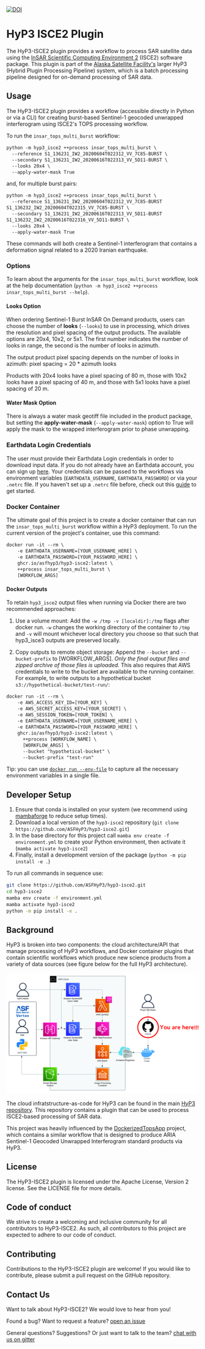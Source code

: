 [![DOI](https://zenodo.org/badge/DOI/10.5281/zenodo.8007397.svg)](https://doi.org/10.5281/zenodo.8007397)

# HyP3 ISCE2 Plugin

The HyP3-ISCE2 plugin provides a workflow to process SAR satellite data using the [InSAR Scientific Computing Environment 2](https://github.com/isce-framework/isce2) (ISCE2) software package. This plugin is part of the [Alaska Satellite Facility's](https://asf.alaska.edu) larger HyP3 (Hybrid Plugin Processing Pipeline) system, which is a batch processing pipeline designed for on-demand processing of SAR data.

## Usage

The HyP3-ISCE2 plugin provides a workflow (accessible directly in Python or via a CLI) for creating burst-based Sentinel-1 geocoded unwrapped interferogram using ISCE2's TOPS processing workflow.

To run the `insar_tops_multi_burst` workflow:

```
python -m hyp3_isce2 ++process insar_tops_multi_burst \
  --reference S1_136231_IW2_20200604T022312_VV_7C85-BURST \
  --secondary S1_136231_IW2_20200616T022313_VV_5D11-BURST \
  --looks 20x4 \
  --apply-water-mask True
```

and, for multiple burst pairs:

```
python -m hyp3_isce2 ++process insar_tops_multi_burst \
  --reference S1_136231_IW2_20200604T022312_VV_7C85-BURST S1_136232_IW2_20200604T022315_VV_7C85-BURST \
  --secondary S1_136231_IW2_20200616T022313_VV_5D11-BURST S1_136232_IW2_20200616T022316_VV_5D11-BURST \
  --looks 20x4 \
  --apply-water-mask True
```

These commands will both create a Sentinel-1 interferogram that contains a deformation signal related to a 2020 Iranian earthquake.

### Options

To learn about the arguments for the `insar_tops_multi_burst` workflow, look at the help documentation
(`python -m hyp3_isce2 ++process insar_tops_multi_burst --help`).

#### Looks Option

When ordering Sentinel-1 Burst InSAR On Demand products, users can choose the number of **looks** (`--looks`) to use
in processing, which drives the resolution and pixel spacing of the output products. The available options are
20x4, 10x2, or 5x1. The first number indicates the number of looks in range, the second is the number of looks
in azimuth.

The output product pixel spacing depends on the number of looks in azimuth:
pixel spacing = 20 * azimuth looks

Products with 20x4 looks have a pixel spacing of 80 m, those with 10x2 looks have a pixel spacing of 40 m, and
those with 5x1 looks have a pixel spacing of 20 m.

#### Water Mask Option

There is always a water mask geotiff file included in the product package, but setting the **apply-water-mask**
(`--apply-water-mask`) option to True will apply the mask to the wrapped interferogram prior to phase unwrapping.

### Earthdata Login Credentials

The user must provide their Earthdata Login credentials in order to download input data.
If you do not already have an Earthdata account, you can sign up [here](https://urs.earthdata.nasa.gov/home).
Your credentials can be passed to the workflows via environment variables
(`EARTHDATA_USERNAME`, `EARTHDATA_PASSWORD`) or via your `.netrc` file. If you haven't set up a `.netrc` file
before, check out this [guide](https://harmony.earthdata.nasa.gov/docs#getting-started) to get started.

### Docker Container

The ultimate goal of this project is to create a docker container that can run the `insar_tops_multi_burst` workflow within a HyP3
deployment. To run the current version of the project's container, use this command:
```
docker run -it --rm \
    -e EARTHDATA_USERNAME=[YOUR_USERNAME_HERE] \
    -e EARTHDATA_PASSWORD=[YOUR_PASSWORD_HERE] \
    ghcr.io/asfhyp3/hyp3-isce2:latest \
    ++process insar_tops_multi_burst \
    [WORKFLOW_ARGS]
```

#### Docker Outputs

To retain `hyp3_isce2` output files when running via Docker there are two recommended approaches:

1. Use a volume mount:
   Add the `-w /tmp -v [localdir]:/tmp` flags after docker run. `-w` changes the working directory of the container to `/tmp` and `-v` will mount whichever local directory you choose so that such that hyp3_isce3 outputs are preserved locally.

2. Copy outputs to remote object storage:
   Append the `--bucket` and `--bucket-prefix` to [WORKFLOW_ARGS]. *Only the final output files and zipped archive of those files is uploaded.* This also requires that AWS credentials to write to the bucket are available to the running container. For example, to write outputs to a hypothetical bucket `s3://hypothetical-bucket/test-run/`:

```
docker run -it --rm \
    -e AWS_ACCESS_KEY_ID=[YOUR_KEY] \
    -e AWS_SECRET_ACCESS_KEY=[YOUR_SECRET] \
    -e AWS_SESSION_TOKEN=[YOUR_TOKEN] \
    -e EARTHDATA_USERNAME=[YOUR_USERNAME_HERE] \
    -e EARTHDATA_PASSWORD=[YOUR_PASSWORD_HERE] \
    ghcr.io/asfhyp3/hyp3-isce2:latest \
      ++process [WORKFLOW_NAME] \
      [WORKFLOW_ARGS] \
      --bucket "hypothetical-bucket" \
      --bucket-prefix "test-run"
```

Tip: you can use [`docker run --env-file`](https://docs.docker.com/reference/cli/docker/container/run/#env) to capture all the necessary environment variables in a single file.

## Developer Setup

1. Ensure that conda is installed on your system (we recommend using [mambaforge](https://github.com/conda-forge/miniforge#mambaforge) to reduce setup times).
2. Download a local version of the `hyp3-isce2` repository (`git clone https://github.com/ASFHyP3/hyp3-isce2.git`)
3. In the base directory for this project call `mamba env create -f environment.yml` to create your Python environment, then activate it (`mamba activate hyp3-isce2`)
4. Finally, install a development version of the package (`python -m pip install -e .`)

To run all commands in sequence use:
```bash
git clone https://github.com/ASFHyP3/hyp3-isce2.git
cd hyp3-isce2
mamba env create -f environment.yml
mamba activate hyp3-isce2
python -m pip install -e .
```

## Background

HyP3 is broken into two components: the cloud architecture/API that manage processing of HyP3 workflows, and Docker container plugins that contain scientific workflows which produce new science products from a variety of data sources (see figure below for the full HyP3 architecture).

![Cloud Architecture](images/arch_here.jpg)

The cloud infratstructure-as-code for HyP3 can be found in the main [HyP3 repository](https://github.com/asfhyp3/hyp3). This repository contains a plugin that can be used to process ISCE2-based processing of SAR data.

This project was heavily influenced by the [DockerizedTopsApp](https://github.com/ACCESS-Cloud-Based-InSAR/DockerizedTopsApp) project, which contains a similar workflow that is designed to produce ARIA Sentinel-1 Geocoded Unwrapped Interferogram standard products via HyP3.

## License

The HyP3-ISCE2 plugin is licensed under the Apache License, Version 2 license. See the LICENSE file for more details.

## Code of conduct

We strive to create a welcoming and inclusive community for all contributors to HyP3-ISCE2. As such, all contributors to this project are expected to adhere to our code of conduct.

## Contributing

Contributions to the HyP3-ISCE2 plugin are welcome! If you would like to contribute, please submit a pull request on the GitHub repository.

## Contact Us

Want to talk about HyP3-ISCE2? We would love to hear from you!

Found a bug? Want to request a feature?
[open an issue](https://github.com/ASFHyP3/asf_tools/issues/new)

General questions? Suggestions? Or just want to talk to the team?
[chat with us on gitter](https://gitter.im/ASFHyP3/community)
